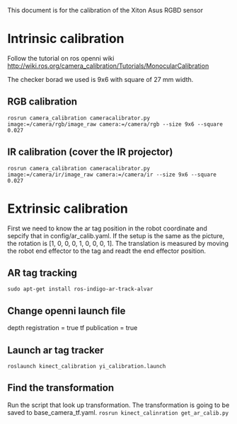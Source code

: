 This document is for the calibration of the Xiton Asus RGBD sensor

# Intrinsic calibration

Follow the tutorial on ros openni wiki
http://wiki.ros.org/camera_calibration/Tutorials/MonocularCalibration

The checker borad we used is 9x6 with square of 27 mm width.

## RGB calibration

`rosrun camera_calibration cameracalibrator.py image:=/camera/rgb/image_raw camera:=/camera/rgb --size 9x6 --square 0.027`

## IR calibration (cover the IR projector)

`rosrun camera_calibration cameracalibrator.py image:=/camera/ir/image_raw camera:=/camera/ir --size 9x6 --square 0.027`

# Extrinsic calibration
First we need to know the ar tag position in the robot coordinate and sepcify that in config/ar_calib.yaml. If the setup is the same as the picture, the rotation is [1, 0, 0, 0, 1, 0, 0, 0, 1]. The translation is measured by moving the robot end effector to the tag and readt the end effector position. 

## AR tag tracking
`sudo apt-get install ros-indigo-ar-track-alvar`

## Change openni launch file
depth registration = true
tf publication = true

## Launch ar tag tracker
`roslaunch kinect_calibration yi_calibration.launch`

## Find the transformation
Run the script that look up transformation. The transformation is going to be saved to base_camera_tf.yaml.
`rosrun kinect_calinration get_ar_calib.py`
